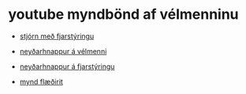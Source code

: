 # youtube myndbönd af vélmenninu
- [stjórn með fjarstýringu](https://youtu.be/HLgk3RTxG4I)

- [neyðarhnappur á vélmenni](https://youtu.be/cr1bF01BuO4)

- [neyðarhnappur á fjarstýringu](https://youtu.be/-4y1Eorq1no)


- [mynd flæðirit](https://github.com/sesseljabs/ROBO2RG/blob/master/verkefni2/verkefni2remotecontrol.png)
